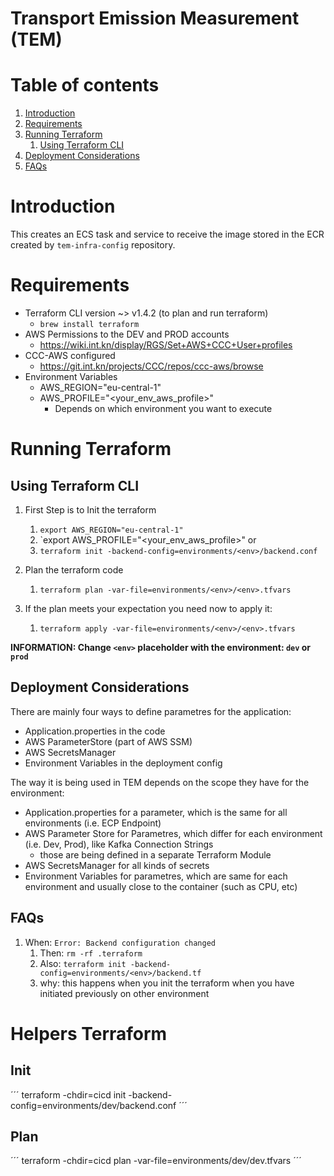 # Transport Emission Measurement (TEM)

# Table of contents
1. [Introduction](#introduction)
2. [Requirements](#requirements)
3. [Running Terraform](#runningTerraform)
    1. [Using Terraform CLI](#terraformCli)
4. [Deployment Considerations](#deployment)
5. [FAQs](#faqs)

# Introduction <a name="introduction"></a>
This creates an ECS task and service to receive the image stored in the ECR created by `tem-infra-config` repository.

# Requirements <a name="requirements"></a>
- Terraform CLI version ~> v1.4.2 (to plan and run terraform)
    - `brew install terraform`
- AWS Permissions to the DEV and PROD accounts
    - https://wiki.int.kn/display/RGS/Set+AWS+CCC+User+profiles
- CCC-AWS configured
    - https://git.int.kn/projects/CCC/repos/ccc-aws/browse
- Environment Variables
    - AWS_REGION="eu-central-1"
    - AWS_PROFILE="<your_env_aws_profile>"
        - Depends on which environment you want to execute

# Running Terraform <a name="runningTerraform"></a>

## Using Terraform CLI <a name="terraformCli"></a>

1. First Step is to Init the terraform
    1. `export AWS_REGION="eu-central-1"`
    2. `export AWS_PROFILE="<your_env_aws_profile>" or
    3. `terraform init -backend-config=environments/<env>/backend.conf`

2. Plan the terraform code
    1. `terraform plan -var-file=environments/<env>/<env>.tfvars`

3. If the plan meets your expectation you need now to apply it:
    1. `terraform apply -var-file=environments/<env>/<env>.tfvars`

**INFORMATION: Change `<env>` placeholder with the environment: `dev` or `prod`**

## Deployment Considerations <a name="deployment"></a>

There are mainly four ways to define parametres for the application:

- Application.properties in the code
- AWS ParameterStore (part of AWS SSM)
- AWS SecretsManager
- Environment Variables in the deployment config

The way it is being used in TEM depends on the scope they have for the environment:
- Application.properties for a parameter, which is the same for all environments (i.e. ECP Endpoint)
- AWS Parameter Store for Parametres, which differ for each environment (i.e. Dev, Prod), like Kafka Connection Strings
  - those are being defined in a separate Terraform Module
- AWS SecretsManager for all kinds of secrets
- Environment Variables for parametres, which are same for each environment and usually close to the container (such as CPU, etc)

## FAQs <a name="FAQs"></a>

1. When: `Error: Backend configuration changed`
    1. Then:  `rm -rf .terraform`
    1. Also: `terraform init -backend-config=environments/<env>/backend.tf`
    1. why: this happens when you init the terraform when you have initiated previously on other environment


# Helpers Terraform
## Init
´´´
terraform -chdir=cicd init -backend-config=environments/dev/backend.conf
´´´
## Plan
´´´
terraform -chdir=cicd plan -var-file=environments/dev/dev.tfvars
´´´
